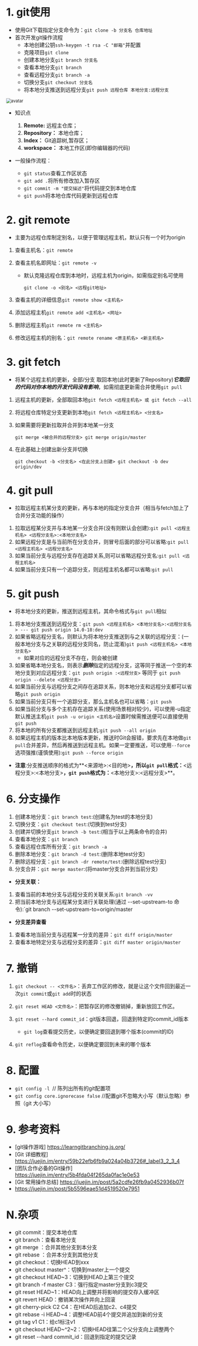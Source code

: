 # 1. git使用

- 使用Git下载指定分支命令为：`git clone -b 分支名 仓库地址`
- 首次开发git操作流程
  - 本地创建公钥`ssh-keygen -t rsa -C "邮箱"`并配置
  - 克隆项目`git clone`
  - 创建本地分支`git branch 分支名`
  - 查看本地分支`git branch`
  - 查看远程分支`git branch -a`
  - 切换分支`git checkout 分支名`
  - 将本地分支推送到远程分支`git push 远程仓库 本地分支:远程分支`

<img src="https://camo.githubusercontent.com/9ae53ba685e342dee7e0afb60468b8f83b6a99c0/687474703a2f2f7777772e7275616e796966656e672e636f6d2f626c6f67696d672f61737365742f323031352f6267323031353132303930312e706e67" alt="avatar" style="zoom:80%;" />

- 知识点
  1. **Remote:** 远程主仓库；
  2. **Repository：** 本地仓库；
  3. **Index：** Git追踪树,暂存区；
  4. **workspace：** 本地工作区(即你编辑器的代码)

- 一般操作流程：
  -  `git status`查看工作区状态
  -  `git add .`将所有修改加入暂存区
  -  `git commit -m "提交描述"`将代码提交到本地仓库
  -  `git push`将本地仓库代码更新到远程仓库



# 2. git remote

- 主要为远程仓库制定别名，以便于管理远程主机，默认只有一个时为origin

1. 查看主机名：`git remote`

2. 查看主机名即网址：`git remote -v`

   - 默认克隆远程仓库到本地时，远程主机为origin，如需指定别名可使用

     `git clone -o <别名> <远程git地址>`

3. 查看主机的详细信息`git remote show <主机名>`

4. 添加远程主机`git remote add <主机名> <网址>`

5. 删除远程主机`git remote rm <主机名>`

6. 修改远程主机的别名：`git remote rename <原主机名> <新主机名>`



# 3. git fetch

- 将某个远程主机的更新，全部/分支 取回本地(此时更新了Repository)***它取回的代码对你本地的开发代码没有影响***，如需彻底更新需合并使用`git pull`

1. 远程主机的更新，全部取回本地`git fetch <远程主机名> 或 git fetch --all`
2. 将远程仓库特定分支更新到本地`git fetch <远程主机名> <分支名>`

3. 如果需要将更新拉取并合并到本地某一分支

   `git merge <被合并的远程分支> git merge origin/master` 

4. 在此基础上创建出新分支并切换

   `git checkout -b <分支名> <在此分支上创建> git checkout -b dev origin/dev`



# 4. git pull

- 拉取远程主机某分支的更新，再与本地的指定分支合并（相当与fetch加上了合并分支功能的操作）

1. 拉取远程某分支并与本地某一分支合并(没有则默认会创建):`git pull <远程主机名> <远程分支名>:<本地分支名>`
2. 如果远程分支是与当前所在分支合并，则冒号后面的部分可以省略:`git pull <远程主机名> <远程分支名>`
3. 如果当前分支与远程分支存在追踪关系,则可以省略远程分支名:`git pull <远程主机名>`
4. 如果当前分支只有一个追踪分支，则远程主机名都可以省略:`git pull`



# 5. git push

- 将本地分支的更新，推送到远程主机，其命令格式与`git pull`相似

1. 将本地分支推送到远程分支：`git push <远程主机名> <本地分支名>:<远程分支名> --- git push origin 14.0-18:dev`
2. 如果省略远程分支名，则默认为将本地分支推送到与之关联的远程分支：(一般本地分支与之关联的远程分支同名，防止混淆)`git push <远程主机名> <本地分支名>`
   - 如果对应的远程分支不存在，则会被创建
3. 如果省略本地分支名，则表示***删除***指定的远程分支，这等同于推送一个空的本地分支到对应远程分支：`git push origin :<远程分支>` 等同于 `git push origin --delete <远程分支>`
4. 如果当前分支与远程分支之间存在追踪关系，则本地分支和远程分支都可以省略`git push origin`
5. 如果当前分支只有一个追踪分支，那么主机名也可以省略：`git push`
6. 如果当前分支与多个主机存在追踪关系(使用场景相对较少)，可以使用-u指定默认推送主机`git push -u origin <主机名>`设置时候需推送便可以直接使用`git push`
7. 将本地的所有分支都推送到远程主机:`git push --all origin`
8. 如果远程主机的版本比本地版本更新，推送时Git会报错，要求先在本地做`git pull`合并差异，然后再推送到远程主机。如果一定要推送，可以使用`--force`选项强推(谨慎使用):`git push --force origin`

- **注意**:分支推送顺序的格式为**<来源地>:<目的地>**，所以`git pull`格式：**<远程分支>:<本地分支>**，`git push`格式为：**<本地分支>:<远程分支>**。



# 6. 分支操作

1. 创建本地分支：`git branch test`:(创建名为test的本地分支)
2. 切换分支：`git checkout test`:(切换到test分支)
3. 创建并切换分支`git branch -b test`:(相当于以上两条命令的合并)
4. 查看本地分支：`git branch`
5. 查看远程仓库所有分支：`git branch -a`
6. 删除本地分支：`git branch -d test`:(删除本地test分支)
7. 删除远程分支：`git branch -dr remote/test`:(删除远程test分支)
8. 分支合并：`git merge master`:(将master分支合并到当前分支)

- **分支关联：**

1. 查看当前的本地分支与远程分支的关联关系:`git branch -vv`
2. 把当前本地分支与远程某分支进行关联处理(通过 --set-upstream-to 命令):`git branch --set-upstream-to=origin/master

- **分支差异查看**

1. 查看本地当前分支与远程某一分支的差异：`git diff origin/master`
2. 查看本地特定分支与远程分支的差异：`git diff master origin/master `



# 7. 撤销

1. `git checkout -- <文件名>`：丢弃工作区的修改，就是让这个文件回到最近一次`git commit`或`git add`时的状态
2. `git reset HEAD <文件名>`：把暂存区的修改撤销掉，重新放回工作区。
3. `git reset --hard commit_id`：git版本回退，回退到特定的commit_id版本
   - `git log`查看提交历史，以便确定要回退到哪个版本(commit的ID)

4. `git reflog`查看命令历史，以便确定要回到未来的哪个版本



# 8. 配置

- `git config -l `// 陈列出所有的git配置项
- `git config core.ignorecase false` //配置git不忽略大小写（默认忽略）参照（git 大小写）



# 9. 参考资料

- [git操作游戏] https://learngitbranching.js.org/ 
- [Git 详细教程] https://juejin.im/entry/59b22efb6fb9a024a04b3726#_label3_2_3_4
- [团队合作必备的Git操作] https://juejin.im/entry/5b4fda04f265da0fac1e0e53
- [Git 常用操作总结] https://juejin.im/post/5a2cdfe26fb9a0452936b07f
- https://juejin.im/post/5b5596eae51d4519520e7951









# N.杂项

- git commit：提交本地仓库
- git branch：查看本地分支
- git merge ：合并其他分支到本分支
- git rebase ：合并本分支到其他分支
- git checkout：切换HEAD到xxx
- git checkout master^：切换到master上一个提交
- git checkout HEAD~3：切换到HEAD上第三个提交
- git branch -f master C3：强行指定master分支到c3提交
- git reset HEAD~1：HEAD向上调整并将影响的提交存入缓冲区
- git revert HEAD：撤销某次操作并向上回滚
- git cherry-pick C2 C4：在HEAD后追加c2、c4提交
- git rebase -i HEAD~4：调整HEAD前4个提交并追加到新的分支
- git tag v1 C1：给c1标注v1
- git checkout HEAD~^2~2：切换HEAD往第二个父分支向上调整两个
- git reset --hard commit_id：回退到指定的提交记录